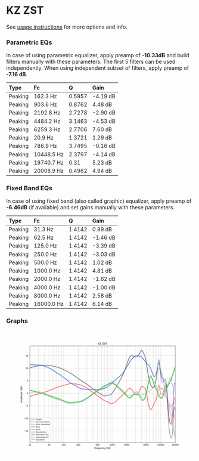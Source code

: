 # KZ ZST
See [usage instructions](https://github.com/jaakkopasanen/AutoEq#usage) for more options and info.

### Parametric EQs
In case of using parametric equalizer, apply preamp of **-10.33dB** and build filters manually
with these parameters. The first 5 filters can be used independently.
When using independent subset of filters, apply preamp of **-7.16 dB**.

| Type    | Fc         |      Q | Gain     |
|:--------|:-----------|:-------|:---------|
| Peaking | 162.3 Hz   | 0.5957 | -4.19 dB |
| Peaking | 903.6 Hz   | 0.8762 | 4.48 dB  |
| Peaking | 2192.8 Hz  | 2.7278 | -2.90 dB |
| Peaking | 4484.2 Hz  | 3.1463 | -4.53 dB |
| Peaking | 6259.3 Hz  | 2.7706 | 7.60 dB  |
| Peaking | 20.9 Hz    | 1.3721 | 1.29 dB  |
| Peaking | 786.9 Hz   | 3.7495 | -0.16 dB |
| Peaking | 10448.5 Hz | 2.3797 | -4.14 dB |
| Peaking | 19740.7 Hz | 0.31   | 5.23 dB  |
| Peaking | 20008.9 Hz | 0.4962 | 4.94 dB  |

### Fixed Band EQs
In case of using fixed band (also called graphic) equalizer, apply preamp of **-6.46dB**
(if available) and set gains manually with these parameters.

| Type    | Fc         |      Q | Gain     |
|:--------|:-----------|:-------|:---------|
| Peaking | 31.3 Hz    | 1.4142 | 0.89 dB  |
| Peaking | 62.5 Hz    | 1.4142 | -1.46 dB |
| Peaking | 125.0 Hz   | 1.4142 | -3.39 dB |
| Peaking | 250.0 Hz   | 1.4142 | -3.03 dB |
| Peaking | 500.0 Hz   | 1.4142 | 1.02 dB  |
| Peaking | 1000.0 Hz  | 1.4142 | 4.81 dB  |
| Peaking | 2000.0 Hz  | 1.4142 | -1.62 dB |
| Peaking | 4000.0 Hz  | 1.4142 | -1.00 dB |
| Peaking | 8000.0 Hz  | 1.4142 | 2.58 dB  |
| Peaking | 16000.0 Hz | 1.4142 | 6.14 dB  |

### Graphs
![](./KZ%20ZST.png)